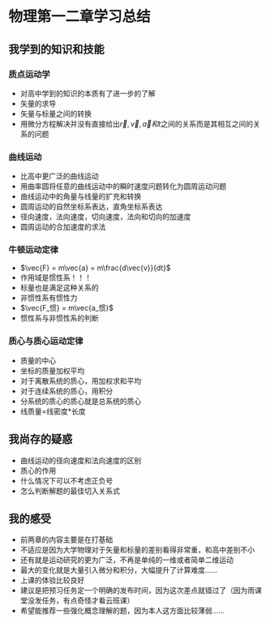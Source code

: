 # 物理第一二章学习总结

## 我学到的知识和技能

### 质点运动学
+ 对高中学到的知识的本质有了进一步的了解
+ 矢量的求导
+ 矢量与标量之间的转换
+ 用微分方程解决并没有直接给出$\vec{r}, \vec{v}, \vec{a}和t$之间的关系而是其相互之间的关系的问题
  
### 曲线运动
+ 比高中更广泛的曲线运动
+ 用曲率圆将任意的曲线运动中的瞬时速度问题转化为圆周运动问题
+ 曲线运动中的角量与线量的扩充和转换
+ 圆周运动的自然坐标系表达，直角坐标系表达
+ 径向速度，法向速度，切向速度，法向和切向的加速度
+ 圆周运动的合加速度的求法

### 牛顿运动定律
+ $\vec{F} = m\vec{a} = m\frac{d\vec{v}}{dt}$
+ 作用域是惯性系！！！
+ 标量也是满足这种关系的
+ 非惯性系有惯性力
+ $\vec{F_惯} = m\vec{a_惯}$
+ 惯性系与非惯性系的判断

### 质心与质心运动定律
+ 质量的中心
+ 坐标的质量加权平均
+ 对于离散系统的质心，用加权求和平均
+ 对于连续系统的质心，用积分
+ 分系统的质心的质心就是总系统的质心
+ 线质量=线密度*长度

## 我尚存的疑惑
+ 曲线运动的径向速度和法向速度的区别
+ 质心的作用
+ 什么情况下可以不考虑正负号
+ 怎么判断解题的最佳切入关系式
  
## 我的感受
+ 前两章的内容主要是在打基础
+ 不适应是因为大学物理对于矢量和标量的差别看得非常重，和高中差别不小
+ 还有就是运动研究的更为广泛，不再是单纯的一维或者简单二维运动
+ 最大的变化就是大量引入微分和积分，大幅提升了计算难度……
+ 上课的体验比较良好
+ 建议是把预习任务定一个明确的发布时间，因为这次差点就错过了（因为雨课堂没发任务，有点奇怪才看云班课）
+ 希望能推荐一些强化概念理解的题，因为本人这方面比较薄弱……